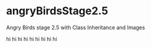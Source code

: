 # angryBirdsStage2.5
Angry Birds stage 2.5 with Class Inheritance and Images

hi
hi
hi
hi
hi
hi
hi
hi
hi
